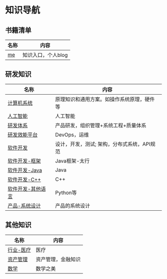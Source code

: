 # 知识导航

## 书籍清单
| 名称 | 内容 |
| - | - |
| [me](https://me.wangyaqi.cn/) | 知识入口，个人blog |

## 研发知识
| 名称 | 内容 |
| - | - |
| [计算机系统](https://tech.wangyaqi.cn/) | 原理知识和通用方案。如操作系统原理，硬件等 |
| [人工智能](https://ai.wangyaqi.cn/) | 人工智能 |
| [研发体系](https://rd.wangyaqi.cn/) | 产品研发，组织管理+系统工程+质量体系 |
| [研发效能平台](https://devops.wangyaqi.cn/) | DevOps，运维 |
| [软件开发](https://sw.wangyaqi.cn/) | 设计，开发，测试; 架构，分布式系统，API规范 |
| [软件开发-框架](https://taihang.wangyaqi.cn/) | Java框架-太行 |
| [软件开发-Java](https://java.wangyaqi.cn/) | Java |
| [软件开发-C++](https://cpp.wangyaqi.cn/) | C++ |
| [软件开发-其他语言](https://pl.wangyaqi.cn/) | Python等 |
| [产品-系统设计](https://product.wangyaqi.cn/) | 产品的系统设计 |

## 其他知识
| 名称 | 内容 |
| - | - |
| [行业-医疗](https://medical.wangyaqi.cn/) | 医疗 |
| [资产管理](https://fin.wangyaqi.cn/) | 资产管理，金融知识 |
| [数学](https://math.wangyaqi.cn/) | 数学之美 |